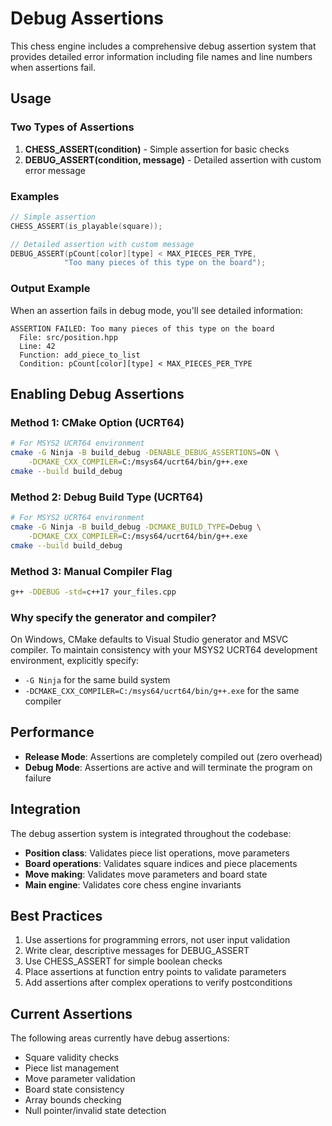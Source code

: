 # Debug Assertions

This chess engine includes a comprehensive debug assertion system that provides detailed error information including file names and line numbers when assertions fail.

## Usage

### Two Types of Assertions

1. **CHESS_ASSERT(condition)** - Simple assertion for basic checks
2. **DEBUG_ASSERT(condition, message)** - Detailed assertion with custom error message

### Examples

```cpp
// Simple assertion
CHESS_ASSERT(is_playable(square));

// Detailed assertion with custom message
DEBUG_ASSERT(pCount[color][type] < MAX_PIECES_PER_TYPE, 
            "Too many pieces of this type on the board");
```

### Output Example

When an assertion fails in debug mode, you'll see detailed information:

```
ASSERTION FAILED: Too many pieces of this type on the board
  File: src/position.hpp
  Line: 42
  Function: add_piece_to_list
  Condition: pCount[color][type] < MAX_PIECES_PER_TYPE
```

## Enabling Debug Assertions

### Method 1: CMake Option (UCRT64)
```bash
# For MSYS2 UCRT64 environment
cmake -G Ninja -B build_debug -DENABLE_DEBUG_ASSERTIONS=ON \
    -DCMAKE_CXX_COMPILER=C:/msys64/ucrt64/bin/g++.exe
cmake --build build_debug
```

### Method 2: Debug Build Type (UCRT64)
```bash
# For MSYS2 UCRT64 environment  
cmake -G Ninja -B build_debug -DCMAKE_BUILD_TYPE=Debug \
    -DCMAKE_CXX_COMPILER=C:/msys64/ucrt64/bin/g++.exe
cmake --build build_debug
```

### Method 3: Manual Compiler Flag
```bash
g++ -DDEBUG -std=c++17 your_files.cpp
```

### Why specify the generator and compiler?

On Windows, CMake defaults to Visual Studio generator and MSVC compiler. To maintain consistency with your MSYS2 UCRT64 development environment, explicitly specify:
- `-G Ninja` for the same build system
- `-DCMAKE_CXX_COMPILER=C:/msys64/ucrt64/bin/g++.exe` for the same compiler

## Performance

- **Release Mode**: Assertions are completely compiled out (zero overhead)
- **Debug Mode**: Assertions are active and will terminate the program on failure

## Integration

The debug assertion system is integrated throughout the codebase:

- **Position class**: Validates piece list operations, move parameters
- **Board operations**: Validates square indices and piece placements  
- **Move making**: Validates move parameters and board state
- **Main engine**: Validates core chess engine invariants

## Best Practices

1. Use assertions for programming errors, not user input validation
2. Write clear, descriptive messages for DEBUG_ASSERT
3. Use CHESS_ASSERT for simple boolean checks
4. Place assertions at function entry points to validate parameters
5. Add assertions after complex operations to verify postconditions

## Current Assertions

The following areas currently have debug assertions:

- Square validity checks
- Piece list management
- Move parameter validation
- Board state consistency
- Array bounds checking
- Null pointer/invalid state detection
